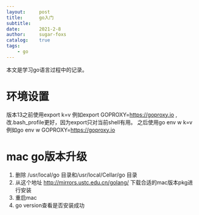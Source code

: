 ```yaml
---
layout:     post
title:      go入门
subtitle:   
date:       2021-2-8
author:     sugar-foxs
catalog: 	true
tags:
    - go
---
```


本文是学习go语言过程中的记录。

<!-- more -->

# 环境设置
版本13之前使用export k=v 例如export GOPROXY=https://goproxy.io ,改.bash_profile更好，因为export只对当前shell有用。
之后使用go env w k=v 例如go env w GOPROXY=https://goproxy.io

# mac go版本升级
1. 删除 /usr/local/go 目录和/usr/local/Cellar/go 目录
2. 从这个地址 http://mirrors.ustc.edu.cn/golang/ 下载合适的mac版本pkg进行安装
3. 重启mac
4. go version查看是否安装成功





